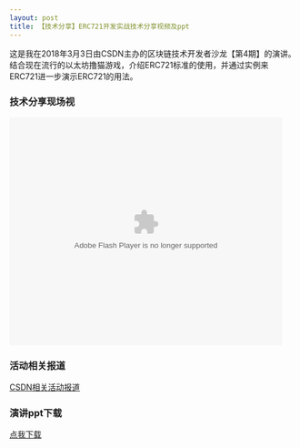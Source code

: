 ```yaml
---
layout: post
title: 【技术分享】ERC721开发实战技术分享视频及ppt
---
```



这是我在2018年3月3日由CSDN主办的区块链技术开发者沙龙【第4期】的演讲。结合现在流行的以太坊撸猫游戏，介绍ERC721标准的使用，并通过实例来ERC721进一步演示ERC721的用法。

### 技术分享现场视

<embed src="https://imgcache.qq.com/tencentvideo_v1/playerv3/TPout.swf?max_age=86400&v=20161117&vid=z0600e0e0h8&auto=0" allowFullScreen="true" quality="high" width="480" height="400" align="middle" allowScriptAccess="always" type="application/x-shockwave-flash"></embed>

### 活动相关报道

[CSDN相关活动报道](http://blog.csdn.net/blockchain_lemon/article/details/79434469)

### 演讲ppt下载

[点我下载](/download/erc721-in-action-20180303.pdf)